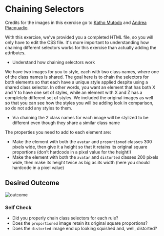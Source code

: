 # Chaining Selectors

Credits for the images in this exercise go to [Katho Mutodo](https://www.pexels.com/@photobykatho?utm_content=attributionCopyText&utm_medium=referral&utm_source=pexels) and [Andrea Piacquadio](https://www.pexels.com/@olly?utm_content=attributionCopyText&utm_medium=referral&utm_source=pexels).

With this exercise, we've provided you a completed HTML file, so you will only have to edit the CSS file. It's more important to understanding how chaining different selectors works for this exercise than actually adding the attributes.

- Understand how chaining selectors work

We have two images for you to style, each with two class names, where one of the class names is shared. The goal here is to chain the selectors for both elements so that each have a unique style applied despite using a shared class selector. In other words, you want an element that has both X and Y to have one set of styles, while an element with X and Z has a completely different set of styles. We included the original images as well so that you can see how the styles you will be adding look in comparison, so do not add any styles to them.

- Via chaining the 2 class names for each image will be stylized to be different even though they share a similar class name

The properties you need to add to each element are:

* Make the element with both the `avatar` and `proportioned` classes 300 pixels wide, then give it a height so that it retains its original square proportions (don't hardcode in a pixel value for the height!)
* Make the element with both the `avatar` and `distorted` classes 200 pixels wide, then make its height twice as big as its width (here you should hardcode in a pixel value)

## Desired Outcome
![outcome](https://user-images.githubusercontent.com/70952936/131268893-f2e0b302-ea2e-44b8-ba30-b555a35023c9.jpg)


### Self Check
- Did you properly chain class selectors for each rule?
- Does the `proportioned` image retain its original square proportions?
- Does the `distorted` image end up looking squished and, well, distorted?
